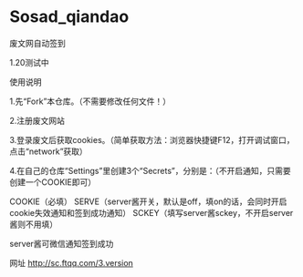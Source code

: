 # Sosad_qiandao

废文网自动签到

1.20测试中


使用说明

1.先“Fork”本仓库。（不需要修改任何文件！）

2.注册废文网站

3.登录废文后获取cookies。（简单获取方法：浏览器快捷键F12，打开调试窗口，点击“network”获取）

4.在自己的仓库“Settings”里创建3个“Secrets”，分别是：（不开启通知，只需要创建一个COOKIE即可）

COOKIE（必填）
SERVE（server酱开关，默认是off，填on的话，会同时开启cookie失效通知和签到成功通知）
SCKEY（填写server酱sckey，不开启server酱则不用填）

server酱可微信通知签到成功

网址 http://sc.ftqq.com/3.version

